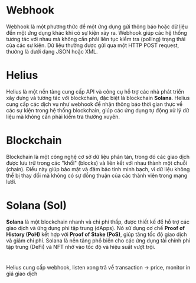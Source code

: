 # Webhook
Webhook là một phương thức để một ứng dụng gửi thông báo hoặc dữ liệu đến một ứng dụng khác khi có sự kiện xảy ra. Webhook giúp các hệ thống tương tác với nhau mà không cần phải liên tục kiểm tra (polling) trạng thái của các sự kiện. Dữ liệu thường được gửi qua một HTTP POST request, thường là dưới dạng JSON hoặc XML.

# Helius
Helius là một nền tảng cung cấp API và công cụ hỗ trợ các nhà phát triển xây dựng và tương tác với blockchain, đặc biệt là blockchain **Solana**. Helius cung cấp các dịch vụ như webhook để nhận thông báo thời gian thực về các sự kiện trong hệ thống blockchain, giúp các ứng dụng tự động xử lý dữ liệu mà không cần phải kiểm tra thường xuyên.

# Blockchain
Blockchain là một công nghệ cơ sở dữ liệu phân tán, trong đó các giao dịch được lưu trữ trong các "khối" (blocks) và liên kết với nhau thành một chuỗi (chain). Điều này giúp bảo mật và đảm bảo tính minh bạch, vì dữ liệu không thể bị thay đổi mà không có sự đồng thuận của các thành viên trong mạng lưới.

# Solana (Sol)
**Solana** là một blockchain nhanh và chi phí thấp, được thiết kế để hỗ trợ các giao dịch và ứng dụng phi tập trung (dApps). Nó sử dụng cơ chế **Proof of History (PoH)** kết hợp với **Proof of Stake (PoS)**, giúp tăng tốc độ giao dịch và giảm chi phí. Solana là nền tảng phổ biến cho các ứng dụng tài chính phi tập trung (DeFi) và NFT nhờ vào tốc độ và hiệu suất vượt trội.

# 
Helius cung cấp webhook, listen xong trả về transaction -> price, monitor in giá giao dịch
